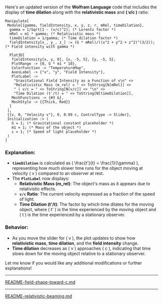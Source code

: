 Here's an updated version of the **Wolfram Language** code that includes the display of **time dilation** along with the **relativistic mass** and **\( v/c \)** ratio:

```wolfram
Manipulate[
 Module[{gamma, fieldIntensity, x, y, z, r, mRel, timeDilation},
  gamma = 1/Sqrt[1 - (v/c)^2]; (* Lorentz factor *)
  mRel = m1 * gamma; (* Relativistic mass *)
  timeDilation = 1/gamma; (* Time dilation factor *)
  fieldIntensity[x_, y_, z_] := (G * mRel)/((x^2 + y^2 + z^2)^(3/2)); (* Field intensity with gamma *)
  
  Plot3D[
   fieldIntensity[x, y, 0], {x, -5, 5}, {y, -5, 5},
   PlotRange -> {0, G * m1 * 10},
   ColorFunction -> "TemperatureMap",
   AxesLabel -> {"x", "y", "Field Intensity"},
   PlotLabel -> 
    "Gravitational Field Intensity as a Function of v\n" <>
    "Relativistic Mass (m_rel) = " <> ToString[N[mRel]] <> 
    " | v/c = " <> ToString[N[v/c]] <> "\n" <>
    "Time Dilation (t'/t) = " <> ToString[N[timeDilation]],
   MeshFunctions -> {#3 &},
   MeshStyle -> {{Thick, Red}}
  ]
 ],
 {{v, 0, "Velocity v"}, 0, 0.99 c, ControlType -> Slider},
 Initialization :> (
   G = 1; (* Gravitational constant placeholder *)
   m1 = 1; (* Mass of the object *)
   c = 1; (* Speed of light placeholder *)
 )
]
```

### Explanation:
- **`timeDilation`** is calculated as \( \frac{t'}{t} = \frac{1}{\gamma} \), representing how much slower time runs for the object moving at velocity \( v \) compared to an observer at rest.
- The **`PlotLabel`** now displays:
  - **Relativistic Mass (m_rel)**: The object's mass as it appears due to relativistic effects.
  - **`v/c` Ratio**: The current velocity expressed as a fraction of the speed of light.
  - **Time Dilation (t'/t)**: The factor by which time dilates for the moving object, where \( t' \) is the time experienced by the moving object and \( t \) is the time experienced by a stationary observer.

### Behavior:
- As you move the slider for \( v \), the plot updates to show how **relativistic mass**, **time dilation**, and the **field intensity** change.
- **Time dilation** decreases as \( v \) approaches \( c \), indicating that time slows down for the moving object relative to a stationary observer.

Let me know if you would like any additional modifications or further explanations!


---

[README-field-shape-toward-c.md](https://t2m.io/G9ueVhz)

---

[README-relativistic-beaming.md](https://t2m.io/5jA0pxd)
